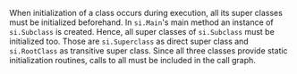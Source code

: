 [//]: # (MAIN: si.Main)
When initialization of a class occurs during execution, all its super classes must be initialized
beforehand. In ```si.Main```'s main method an instance of ```si.Subclass``` is created. Hence, all
super classes of ```si.Subclass``` must be initialized too. Those are ```si.Superclass``` as direct
super class and ```si.RootClass``` as transitive super class. Since all three classes provide static
initialization routines, calls to all must be included in the call graph.
